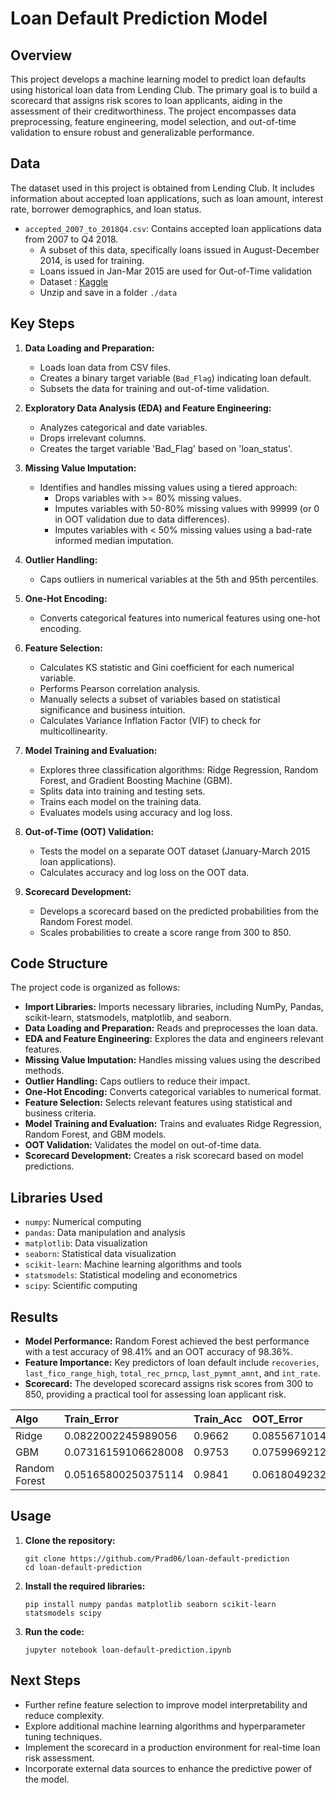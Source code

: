 # Loan Default Prediction Model

## Overview

This project develops a machine learning model to predict loan defaults using historical loan data from Lending Club. The primary goal is to build a scorecard that assigns risk scores to loan applicants, aiding in the assessment of their creditworthiness. The project encompasses data preprocessing, feature engineering, model selection, and out-of-time validation to ensure robust and generalizable performance.

## Data

The dataset used in this project is obtained from Lending Club. It includes information about accepted loan applications, such as loan amount, interest rate, borrower demographics, and loan status.

*   `accepted_2007_to_2018Q4.csv`: Contains accepted loan applications data from 2007 to Q4 2018.
    *   A subset of this data, specifically loans issued in August-December 2014, is used for training.
    *   Loans issued in Jan-Mar 2015 are used for Out-of-Time validation
    *   Dataset : [Kaggle](https://www.kaggle.com/code/kwasiransom/lending-club-loan-data-statistical-analysis/input)
    *   Unzip and save in a folder `./data`

## Key Steps

1.  **Data Loading and Preparation:**
    *   Loads loan data from CSV files.
    *   Creates a binary target variable (`Bad_Flag`) indicating loan default.
    *   Subsets the data for training and out-of-time validation.

2.  **Exploratory Data Analysis (EDA) and Feature Engineering:**
    *   Analyzes categorical and date variables.
    *   Drops irrelevant columns.
    *   Creates the target variable 'Bad_Flag' based on 'loan_status'.

3.  **Missing Value Imputation:**
    *   Identifies and handles missing values using a tiered approach:
        *   Drops variables with >= 80% missing values.
        *   Imputes variables with 50-80% missing values with 99999 (or 0 in OOT validation due to data differences).
        *   Imputes variables with < 50% missing values using a bad-rate informed median imputation.

4.  **Outlier Handling:**
    *   Caps outliers in numerical variables at the 5th and 95th percentiles.

5.  **One-Hot Encoding:**
    *   Converts categorical features into numerical features using one-hot encoding.

6.  **Feature Selection:**
    *   Calculates KS statistic and Gini coefficient for each numerical variable.
    *   Performs Pearson correlation analysis.
    *   Manually selects a subset of variables based on statistical significance and business intuition.
    *   Calculates Variance Inflation Factor (VIF) to check for multicollinearity.

7.  **Model Training and Evaluation:**
    *   Explores three classification algorithms: Ridge Regression, Random Forest, and Gradient Boosting Machine (GBM).
    *   Splits data into training and testing sets.
    *   Trains each model on the training data.
    *   Evaluates models using accuracy and log loss.

8.  **Out-of-Time (OOT) Validation:**
    *   Tests the model on a separate OOT dataset (January-March 2015 loan applications).
    *   Calculates accuracy and log loss on the OOT data.

9.  **Scorecard Development:**
    *   Develops a scorecard based on the predicted probabilities from the Random Forest model.
    *   Scales probabilities to create a score range from 300 to 850.

## Code Structure

The project code is organized as follows:

*   **Import Libraries:** Imports necessary libraries, including NumPy, Pandas, scikit-learn, statsmodels, matplotlib, and seaborn.
*   **Data Loading and Preparation:** Reads and preprocesses the loan data.
*   **EDA and Feature Engineering:** Explores the data and engineers relevant features.
*   **Missing Value Imputation:** Handles missing values using the described methods.
*   **Outlier Handling:** Caps outliers to reduce their impact.
*   **One-Hot Encoding:** Converts categorical variables to numerical format.
*   **Feature Selection:** Selects relevant features using statistical and business criteria.
*   **Model Training and Evaluation:** Trains and evaluates Ridge Regression, Random Forest, and GBM models.
*   **OOT Validation:** Validates the model on out-of-time data.
*   **Scorecard Development:** Creates a risk scorecard based on model predictions.

## Libraries Used

*   `numpy`: Numerical computing
*   `pandas`: Data manipulation and analysis
*   `matplotlib`: Data visualization
*   `seaborn`: Statistical data visualization
*   `scikit-learn`: Machine learning algorithms and tools
*   `statsmodels`: Statistical modeling and econometrics
*   `scipy`: Scientific computing

## Results

*   **Model Performance:**  Random Forest achieved the best performance with a test accuracy of 98.41% and an OOT accuracy of 98.36%.
*   **Feature Importance:**  Key predictors of loan default include `recoveries`, `last_fico_range_high`, `total_rec_prncp`, `last_pymnt_amnt`, and `int_rate`.
*   **Scorecard:**  The developed scorecard assigns risk scores from 300 to 850, providing a practical tool for assessing loan applicant risk.

| Algo          | Train_Error         | Train_Acc | OOT_Error           | OOT_Acc |
| :------------ | :------------------ | :-------- | :------------------ | :------ |
| Ridge         | 0.0822002245989056  | 0.9662    | 0.08556710142894697 | 0.9641  |
| GBM           | 0.07316159106628008 | 0.9753    | 0.07599692128878723 | 0.9741  |
| Random Forest | 0.05165800250375114 | 0.9841    | 0.06180492322965778 | 0.9836  |

## Usage

1.  **Clone the repository:**
    ```
    git clone https://github.com/Prad06/loan-default-prediction
    cd loan-default-prediction
    ```

2.  **Install the required libraries:**
    ```
    pip install numpy pandas matplotlib seaborn scikit-learn statsmodels scipy
    ```

3.  **Run the code:**
    ```
    jupyter notebook loan-default-prediction.ipynb
    ```

## Next Steps

*   Further refine feature selection to improve model interpretability and reduce complexity.
*   Explore additional machine learning algorithms and hyperparameter tuning techniques.
*   Implement the scorecard in a production environment for real-time loan risk assessment.
*   Incorporate external data sources to enhance the predictive power of the model.

